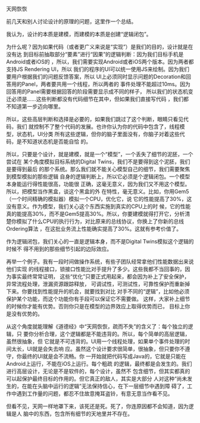         
天网恢恢

前几天和别人讨论设计的原理的问题，这里作一个总结。

我认为，设计的本质是建模，而建模的本质是创建“逻辑闭包”。

为什么呢？因为如果代码（或者更广义来说是“实现”）是我们的目的，设计就是在没有达
到目标前抽取部分“要素”进行“因果”的逻辑判断：因为我们目标手机是Android或者iOS的
，所以，我们需要实现Android或者iOS两个版本。因为两者都支持JS Rendering UI，所以
我们的程序的UI可以统一使用JS来绘制。因为我们要用户根据我们的问题反馈答案，所以
UI上必须同时显示问题的Decoration和回答用的Panel，两者要共用一个线程，所以两者的
事件处理不能超过10ms。因为回答用的Panel需要根据回答的阶段需要显示成不同的样子，
所以我们的状态机变迁必须是……这些判断都没有代码细节在其中，但如果我们直接写代码
，我们都不知道第一步迈向哪里。

所以，这些高层判断和选择是必要的，如果我们跳过了这个判断，眼睛只看见代码，我们
就控制不了整个代码的发展。也许你认为你的代码中包含了，线程模型，状态机，UI分类
所有这些逻辑，但你的脑子里面没有，你脑子对着这些代码，是不知道状态机是否能自恰
的。

所以，只要是个设计，就是建模，就是一个“模型”，一个丢失了细节的泥胚，一个尝试在
某个角度模拟目标系统的Digital Twins，我们不是要得到这个泥胚，我们是要得到最后
的那个系统。那么我们就不能关心模型自己的细节，我们需要聚焦到模型模拟的那些逻辑
自身的逻辑判断上，所以它必须是个逻辑闭包。一个模型本身能运行得性能很高，功能很
正确，这毫无意义，因为我们又不用这个模型。所以，把模型当作黑盒，谈这个黑盒的外
在特性，毫无意义。比如，你用Gem5（一个时间精确的模拟器）模拟一个CPU，优化它，说
它的性能提高了30%，这没有意义。作为模型，我们关心这个东西实施到真实的CPU上的时
候，它的性能真的能提高30%，而不是Gem5提高30%。所以，你要建模就得打开它，分析清
楚你模拟了什么CPU的执行行为，对比原来的总线协议，你换上了你新的总线Ordering算法
，在这批业务流上性能确实提高了30%。这就有参考价值了。

作为逻辑闭包，我们关心的一直是逻辑本身，而不是Digital Twins模拟这个逻辑的时候不
得不用到的那些细节引起的边际效应。

再举一个例子。我有一段时间做操作系统，有些子团队经常拿他们性能数据出来说他们实现
的线程接口，锁接口性能比对手提升了多少。这些我都不当回事的，因为事实最终常常证明，
这些“优化”只要正式用起来，都会因为补上了安全保护，异常流程处理，泄漏资源跟踪释放，
可调试性，可测试性，可靠性保护而重新掉下来。你要找到性能提升的机会，就要找到对比
对手不同的“逻辑”，比如他必须保护某个功能，而这个功能你有手段可以保证它不需要做。
这样，大家补上细节的时候你才能有优势。否则你只是在模型的边界效应上取得优势而已，
目标上你是没有优势的。

从这个角度就能理解《道德经》中“天网恢恢，疏而不失”的含义了：每个独立的逻辑，只
要你分析合理，这个逻辑都是不能违背的。所以，每个简单的高层逻辑，虽然很抽象，但
它就是不可违背的。UI用一个线程处理，如果单个事件处理的时间太长，UI就是会失去响
应。虽然这个设计要求很简单，很抽象，但只要你不遵守，你最终的UI就是会不流畅。你
一开始就把代码写成Java的，它就是只能在Android上运行，不能在iOS上运行。每个粗疏
的逻辑，最终都是会发生的。我们进行高层设计，无论是不是软件的，每个设计，虽然不
包含细节，但其实都真的可以起保护最终目标的作用的。但它真正的敌人，其实是大部分
人对这种“尚未发生的，在能在头脑中运行的逻辑”无法保持信心，在下一层细节中遇到障
碍了，工作中遇到工作量的问题，都忍不住故意掩耳盗铃，有意无意当作看不见。

但看不见，天网一样地罩下来，该死还是死。死了，你连原因都不会知道，因为逻辑是人
脑中的东西，包含所有细节的天地里并不存在。
